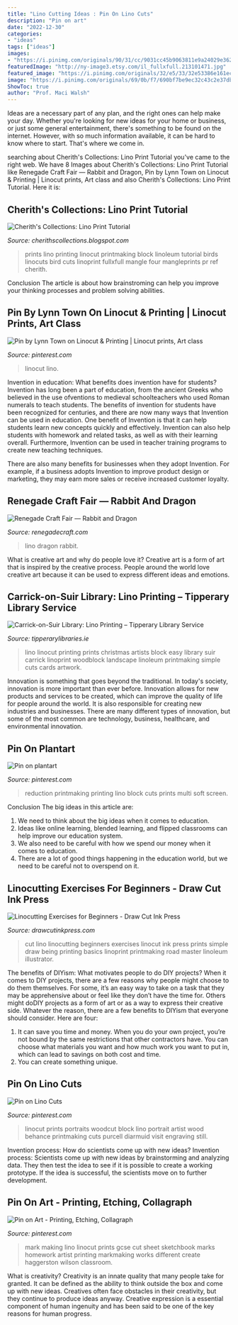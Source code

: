 ```yaml
---
title: "Lino Cutting Ideas : Pin On Lino Cuts"
description: "Pin on art"
date: "2022-12-30"
categories:
- "ideas"
tags: ["ideas"]
images:
- "https://i.pinimg.com/originals/90/31/cc/9031cc45b9063811e9a24029e3629ae6.jpg"
featuredImage: "http://ny-image3.etsy.com/il_fullxfull.213101471.jpg"
featured_image: "https://i.pinimg.com/originals/32/e5/33/32e53386e161ec881c983bf953158859.jpg"
image: "https://i.pinimg.com/originals/69/0b/f7/690bf7be9ec32c43c2e37dbb531ce931.jpg"
ShowToc: true
author: "Prof. Maci Walsh"
---
```



Ideas are a necessary part of any plan, and the right ones can help make your day. Whether you're looking for new ideas for your home or business, or just some general entertainment, there's something to be found on the internet. However, with so much information available, it can be hard to know where to start. That's where we come in.

	

		
searching about Cherith&#039;s Collections: Lino Print Tutorial you've came to the right web. We have 8 Images about Cherith&#039;s Collections: Lino Print Tutorial like Renegade Craft Fair — Rabbit and Dragon, Pin by Lynn Town on Linocut &amp; Printing | Linocut prints, Art class and also Cherith&#039;s Collections: Lino Print Tutorial. Here it is:
		
    
## Cherith&#039;s Collections: Lino Print Tutorial

<img loading=lazy src="http://ny-image3.etsy.com/il_fullxfull.213101471.jpg" onerror="this.onerror=null;this.src='https://tse2.mm.bing.net/th?id=OIP.FKNtOktJiK8mRilZr2gIiAHaHa&amp;pid=15.1';" alt="Cherith&#039;s Collections: Lino Print Tutorial">

_Source: cherithscollections.blogspot.com_

>prints lino printing linocut printmaking block linoleum tutorial birds linocuts bird cuts linoprint fullxfull mangle four mangleprints pr ref cherith. 

	

Conclusion
The article is about how brainstroming can help you improve your thinking processes and problem solving abilities.

    
## Pin By Lynn Town On Linocut &amp; Printing | Linocut Prints, Art Class

<img loading=lazy src="https://i.pinimg.com/originals/90/31/cc/9031cc45b9063811e9a24029e3629ae6.jpg" onerror="this.onerror=null;this.src='https://tse2.mm.bing.net/th?id=OIP.ENLYujIQQkwe2x6NPiMDzQHaF-&amp;pid=15.1';" alt="Pin by Lynn Town on Linocut &amp; Printing | Linocut prints, Art class">

_Source: pinterest.com_

>linocut lino. 

	

Invention in education: What benefits does invention have for students?
Invention has long been a part of education, from the ancient Greeks who believed in the use ofventions to medieval schoolteachers who used Roman numerals to teach students. The benefits of invention for students have been recognized for centuries, and there are now many ways that Invention can be used in education. 
One benefit of Invention is that it can help students learn new concepts quickly and effectively. Invention can also help students with homework and related tasks, as well as with their learning overall. Furthermore, Invention can be used in teacher training programs to create new teaching techniques. 

There are also many benefits for businesses when they adopt Invention. For example, if a business adopts Invention to improve product design or marketing, they may earn more sales or receive increased customer loyalty.

    
## Renegade Craft Fair — Rabbit And Dragon

<img loading=lazy src="http://www.renegadecraft.com/wp-content/uploads/2015/06/5-lino-print.jpg" onerror="this.onerror=null;this.src='https://tse1.mm.bing.net/th?id=OIP.Ix_6TI-k_CxQttxseyCWyAHaHa&amp;pid=15.1';" alt="Renegade Craft Fair — Rabbit and Dragon">

_Source: renegadecraft.com_

>lino dragon rabbit. 

	

What is creative art and why do people love it?
Creative art is a form of art that is inspired by the creative process. People around the world love creative art because it can be used to express different ideas and emotions.

    
## Carrick-on-Suir Library: Lino Printing – Tipperary Library Service

<img loading=lazy src="https://www.tipperarylibraries.ie/wp-content/uploads/2016/03/lino-print.jpg" onerror="this.onerror=null;this.src='https://tse3.mm.bing.net/th?id=OIP.YXd-N9lSp81DhzMnkhIXbgHaJr&amp;pid=15.1';" alt="Carrick-on-Suir Library: Lino Printing – Tipperary Library Service">

_Source: tipperarylibraries.ie_

>lino linocut printing prints christmas artists block easy library suir carrick linoprint woodblock landscape linoleum printmaking simple cuts cards artwork. 

	

Innovation is something that goes beyond the traditional. In today's society, innovation is more important than ever before. Innovation allows for new products and services to be created, which can improve the quality of life for people around the world. It is also responsible for creating new industries and businesses. There are many different types of innovation, but some of the most common are technology, business, healthcare, and environmental innovation.

    
## Pin On Plantart

<img loading=lazy src="https://i.pinimg.com/originals/01/43/72/0143727983e0850ccc7d918ee40803e0.jpg" onerror="this.onerror=null;this.src='https://tse2.mm.bing.net/th?id=OIP.VUCtcKSO8X4lOKQ-T4BvxwHaFB&amp;pid=15.1';" alt="Pin on plantart">

_Source: pinterest.com_

>reduction printmaking printing lino block cuts prints multi soft screen. 

	

Conclusion
The big ideas in this article are:
1. We need to think about the big ideas when it comes to education.
2. Ideas like online learning, blended learning, and flipped classrooms can help improve our education system.
3. We also need to be careful with how we spend our money when it comes to education.
4. There are a lot of good things happening in the education world, but we need to be careful not to overspend on it.

    
## Linocutting Exercises For Beginners - Draw Cut Ink Press

<img loading=lazy src="http://www.drawcutinkpress.com/wp-content/uploads/2016/05/Linocutting-PreparatoryExercises-Feature-1170x780.jpg" onerror="this.onerror=null;this.src='https://tse1.mm.bing.net/th?id=OIP.kVEQALD4FLtHa40iZiC6awHaE8&amp;pid=15.1';" alt="Linocutting Exercises for Beginners - Draw Cut Ink Press">

_Source: drawcutinkpress.com_

>cut lino linocutting beginners exercises linocut ink press prints simple draw being printing basics linoprint printmaking road master linoleum illustrator. 

	

The benefits of DIYism: What motivates people to do DIY projects?
When it comes to DIY projects, there are a few reasons why people might choose to do them themselves. For some, it’s an easy way to take on a task that they may be apprehensive about or feel like they don’t have the time for. Others might doDIY projects as a form of art or as a way to express their creative side. Whatever the reason, there are a few benefits to DIYism that everyone should consider. Here are four: 
1) It can save you time and money. When you do your own project, you’re not bound by the same restrictions that other contractors have. You can choose what materials you want and how much work you want to put in, which can lead to savings on both cost and time. 
2) You can create something unique.

    
## Pin On Lino Cuts

<img loading=lazy src="https://i.pinimg.com/originals/69/0b/f7/690bf7be9ec32c43c2e37dbb531ce931.jpg" onerror="this.onerror=null;this.src='https://tse2.mm.bing.net/th?id=OIP.ZtkdVeLqPvtmX1q7v12_sgHaJZ&amp;pid=15.1';" alt="Pin on Lino Cuts">

_Source: pinterest.com_

>linocut prints portraits woodcut block lino portrait artist wood behance printmaking cuts purcell diarmuid visit engraving still. 

	

Invention process: How do scientists come up with new ideas?
Invention process: Scientists come up with new ideas by brainstorming and analyzing data. They then test the idea to see if it is possible to create a working prototype. If the idea is successful, the scientists move on to further development.

    
## Pin On Art - Printing, Etching, Collagraph

<img loading=lazy src="https://i.pinimg.com/originals/32/e5/33/32e53386e161ec881c983bf953158859.jpg" onerror="this.onerror=null;this.src='https://tse2.mm.bing.net/th?id=OIP.uU3V8M55MFqVZbhEc2eUxgHaJ4&amp;pid=15.1';" alt="Pin on Art - Printing, Etching, Collagraph">

_Source: pinterest.com_

>mark making lino linocut prints gcse cut sheet sketchbook marks homework artist printing markmaking works different create haggerston wilson classroom. 

	

What is creativity?
Creativity is an innate quality that many people take for granted. It can be defined as the ability to think outside the box and come up with new ideas. Creatives often face obstacles in their creativity, but they continue to produce ideas anyway. Creative expression is a essential component of human ingenuity and has been said to be one of the key reasons for human progress.

